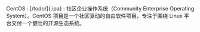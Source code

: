 CentOS
:    [/todo/]{.ipa}
:    社区企业操作系统（Community Enterprise Operating System）。CentOS 项目是一个社区驱动的自由软件项目，专注于围绕 Linux 平台交付一个健壮的开源生态系统。
